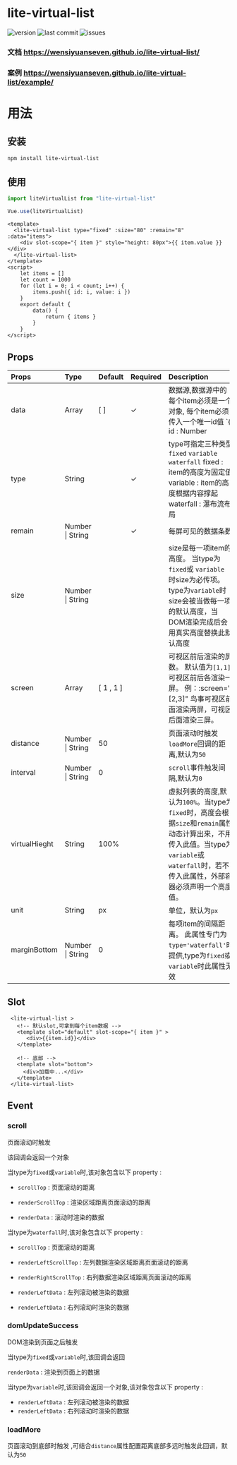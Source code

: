 # lite-virtual-list
 ![version](https://img.shields.io/github/package-json/v/wensiyuanseven/lite-virtual-list) ![last commit](https://img.shields.io/github/last-commit/wensiyuanseven/lite-virtual-list)  ![issues](https://img.shields.io/github/issues/wensiyuanseven/lite-virtual-list)

### 文档 <https://wensiyuanseven.github.io/lite-virtual-list/>

### 案例 <https://wensiyuanseven.github.io/lite-virtual-list/example/>

# 用法

## 安装

``` sh
npm install lite-virtual-list
```
## 使用
```js
import liteVirtualList from "lite-virtual-list"

Vue.use(liteVirtualList)
```

```vue
<template>
  <lite-virtual-list type="fixed" :size="80" :remain="8" :data="items">
    <div slot-scope="{ item }" style="height: 80px">{{ item.value }}</div>
  </lite-virtual-list>
</template>
<script>
    let items = []
    let count = 1000
    for (let i = 0; i < count; i++) {
        items.push({ id: i, value: i })
    }
    export default {
        data() {
            return { items }
        }
    }
</script>
```

## Props

| Props    | Type  |Default| Required   | Description                                   |
|:---------|:------|:-----------|:------------|:----------------------------------------
| data     | Array |[ ]| ✓          | 数据源,数据源中的每个item必须是一个对象, 每个item必须传入一个唯一id值  `{ id : Number | String }`,当type为`waterfall`时,每个item传入height字段 `{ height : Number | String }`,即每一项item的高度|
| type | String    | | ✓ |  type可指定三种类型 `fixed` `variable` `waterfall` fixed : item的高度为固定值    variable : item的高度根据内容撑起  waterfall : 瀑布流布局                              |
| remain   | Number \| String    | |  ✓  |  每屏可见的数据条数 |
| size   | Number \| String    |  |   |  size是每一项item的高度。 当type为 `fixed`或 `variable` 时size为必传项。 type为`variable`时 size会被当做每一项的默认高度，当DOM渲染完成后会用真实高度替换此默认高度 |
| screen   | Array    | [ 1 , 1 ]|   |  可视区前后渲染的屏数。 默认值为`[1,1]`,可视区前后各渲染一屏。 例：:screen="[2,3]" 鸟事可视区前面渲染两屏，可视区后面渲染三屏。 |
| distance   | Number \| String    |50|    |  页面滚动时触发`loadMore`回调的距离,默认为`50` |
| interval   | Number \| String    | 0|   |  `scroll`事件触发间隔,默认为`0` |
| virtualHieght   | String    | 100%|   |  虚拟列表的高度,默认为`100%`。当type为`fixed`时，高度会根据`size`和`remain`属性动态计算出来，不用传入此值。当type为`variable`或 `waterfall`时，若不传入此属性，外部容器必须声明一个高度值。 |
| unit   | String    | px |   |  单位，默认为`px` |
| marginBottom   |  Number \| String     |  0 |  |  每项item的间隔距离。 此属性专门为`type='waterfall'`时提供,type为`fixed`或`variable`时此属性无效 |

## Slot

 ```vue
  <lite-virtual-list >
    <!-- 默认slot,可拿到每个item数据 -->
    <template slot="default" slot-scope="{ item }" >
       <div>{{item.id}}</div>
    </template>

    <!-- 底部 -->
    <template slot="bottom">
      <div>加载中...</div>
    </template>
  </lite-virtual-list>
 ```

## Event

### scroll

  页面滚动时触发

  该回调会返回一个对象

  当type为`fixed`或`variable`时,该对象包含以下 property :

- `scrollTop` : 页面滚动的距离

- `renderScrollTop` : 渲染区域距离页面滚动的距离

- `renderData` : 滚动时渲染的数据

当type为`waterfall`时,该对象包含以下 property :

- `scrollTop` : 页面滚动的距离

- `renderLeftScrollTop` : 左列数据渲染区域距离页面滚动的距离

- `renderRightScrollTop` : 右列数据渲染区域距离页面滚动的距离
- `renderLeftData` : 左列滚动被渲染的数据
- `renderLeftData` : 右列滚动时渲染的数据

### domUpdateSuccess

 DOM渲染到页面之后触发

  当type为`fixed`或`variable`时,该回调会返回

  `renderData` : 渲染到页面上的数据

  当type为`variable`时,该回调会返回一个对象,该对象包含以下 property :

- `renderLeftData` : 左列滚动被渲染的数据
- `renderLeftData` : 右列滚动时渲染的数据

### loadMore

 页面滚动到底部时触发 ,可结合`distance`属性配置距离底部多远时触发此回调，默认为`50`
